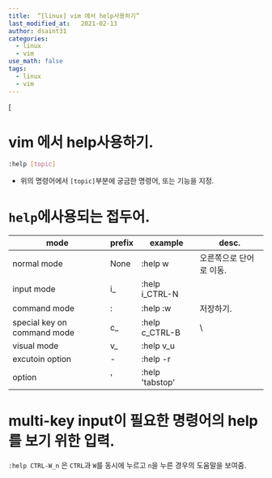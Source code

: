 ```yaml
---
title:  “[linux] vim 에서 help사용하기”
last_modified_at:   2021-02-13
author: dsaint31
categories: 
  - linux
  - vim
use_math: false
tags: 
  - linux
  - vim 
---
```

[
# vim 에서 help사용하기.

```bash
:help [topic]
```
* 위의 명령어에서 `[topic]`부분에 궁금한 명령어, 또는 기능을 지정.

# `help`에사용되는 접두어.

|mode | prefix | example | desc. |
| --- | --- | --- | --- |
| normal mode | None | :help w | 오른쪽으로 단어로 이동. |
| input mode | i_ | :help i_CTRL-N | |
| command mode | : | :help :w | 저장하기. |
| special key on command mode | c_ | :help c_CTRL-B | \
| visual mode | v_ | :help v_u | |
| excutoin option | - | :help -r | |
| option | ' | :help 'tabstop' | |

 
# multi-key input이 필요한 명령어의 help를 보기 위한 입력.

`:help CTRL-W_n` 은 `CTRL`과 `W`를 동시에 누르고 `n`을 누른 경우의 도움말을 보여줌.
